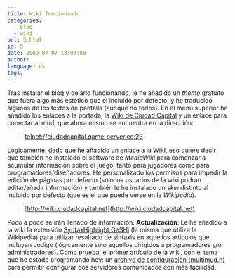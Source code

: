 ```yaml
---
title: Wiki funcionando
categories:
  - blog
  - wiki
url: 5.html
id: 5
date: 2009-07-07 13:03:00
author:
language: es
tags:
---
```


Tras instalar el blog y dejarlo funcionando, le he añadido un _theme_ gratuito que fuera algo más estético que el incluido por defecto, y he traducido algunos de los textos de pantalla (aunque no todos). En el menú superior he añadido los enlaces a la portada, la [Wiki de Ciudad Capital](http://wiki.ciudadcapital.net) y un enlace para conectar al mud, que ahora mismo se encuentra en la dirección:

> [telnet://ciudadcapital.game-server.cc:23](telnet://ciudadcapital.game-server.cc:23)

Lógicamente, dado que he añadido un enlace a la Wiki, eso quiere decir que también he instalado el software de _MediaWiki_ para comenzar a acumular información sobre el juego, tanto para jugadores como para programadores/diseñadores. He personalizado los permisos para impedir la edición de páginas por defecto (sólo los usuarios de la wiki podrán editar/añadir información) y también le he instalado un _skin_ distinto al incluido por defecto (que es el que puede verse en la _Wikipedia_).

> [http://wiki.ciudadcapital.net](http://wiki.ciudadcapital.net)

Poco a poco se irán llenado de información. **Actualización**: Le he añadido a la wiki la extensión [SyntaxHighlight GeSHi](http://www.mediawiki.org/wiki/Extension:SyntaxHighlight_GeSHi) (la misma que utiliza la Wikipedia) para utilizar resaltado de sintaxis en aquellos artículos que incluyan código (lógicamente sólo aquellos dirigidos a programadores y/o administradores). Como prueba, el primer artículo de la wiki, con el tema que he estado programando hoy: un [archivo de configuración (multimud.h)](http://wiki.ciudadcapital.net/index.php?title=Multimud) para permitir configurar dos servidores comunicados con más facilidad.